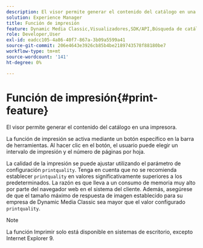 ```yaml
---
description: El visor permite generar el contenido del catálogo en una impresora.
solution: Experience Manager
title: Función de impresión
feature: Dynamic Media Classic,Visualizadores,SDK/API,Búsqueda de catálogos electrónicos
role: Developer,User
exl-id: eadcc105-4a86-40f7-867a-3b09a5599a41
source-git-commit: 206e4643e3926cb85b4be2189743578f88180be7
workflow-type: tm+mt
source-wordcount: '141'
ht-degree: 0%

---
```


# Función de impresión{#print-feature}

El visor permite generar el contenido del catálogo en una impresora.

La función de impresión se activa mediante un botón específico en la barra de herramientas. Al hacer clic en el botón, el usuario puede elegir un intervalo de impresión y el número de páginas por hoja.

La calidad de la impresión se puede ajustar utilizando el parámetro de configuración `printquality`. Tenga en cuenta que no se recomienda establecer `printquality` en valores significativamente superiores a los predeterminados. La razón es que lleva a un consumo de memoria muy alto por parte del navegador web en el sistema del cliente. Además, asegúrese de que el tamaño máximo de respuesta de imagen establecido para su empresa de Dynamic Media Classic sea mayor que el valor configurado `printquality`.

>[!NOTE]
>
>La función Imprimir solo está disponible en sistemas de escritorio, excepto Internet Explorer 9.
